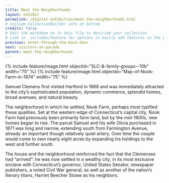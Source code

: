 ```yaml
---
title: Meet the Neighborhoods
layout: exhibit
permalink: /digital-exhibition/meet-the-neighborhoods.html
# include CollectionBuilder info at bottom
credits: false
# Edit the markdown on in this file to describe your collection
# Look in _includes/feature for options to easily add features to the page
previous: enter-through-the-back-door
next: visitors-on-parade
parent: meet-the-neighborhoods
---
```


  {% include feature/image.html objectid="SLC-&-family-groups--10b" width="75" %}
  {% include feature/image.html objectid="Map-of-Nook-Farm-in-1874" width="75" %}

Samuel Clemens first visited Hartford in 1868 and was immediately attracted to the city’s sophisticated population, dynamic commerce, splendid homes, broad avenues, and natural beauty.

The neighborhood in which he settled, Nook Farm, perhaps most typified these qualities. Set at the western edge of Connecticut’s capital city, Nook Farm had previously been primarily farm land, but by the mid-1800s, new homes began to rise. The parcel Samuel and his wife Olivia purchased in 1871 was long and narrow, extending south from Farmington Avenue, already an important though relatively quiet artery. Over time the couple would come to own nearly eight acres by expanding his holdings to the west and further south.

The house and the neighborhood  reinforced the fact that the Clemenses had “arrived”: he was now settled in a wealthy city, in its most exclusive enclave with Connecticut’s governor, United States Senator, newspaper publishers, a noted Civil War general, as well as another of the nation’s literary titans, Harriet Beecher Stowe as his neighbors.

